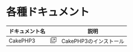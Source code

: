 # 各種ドキュメント

|ドキュメント名| |説明|
|----|----|----|
|CakePHP3|[![alt](/img/trasition.png)](/CakePHP3/CakePHP3.md)|CakePHP3のインストール|